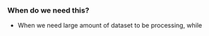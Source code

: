 ### When do we need this?
- When we need large amount of dataset to be processing, while 
<!--stackedit_data:
eyJoaXN0b3J5IjpbLTE3MTk5ODE1Nl19
-->
